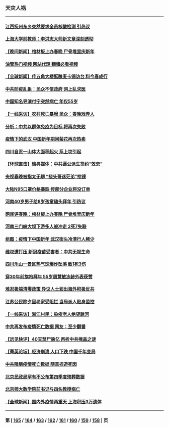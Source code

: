 ### 天灾人祸
---
#### [江西抚州东乡突然要求全员核酸检测 引热议](../../pages/ncid280/n13914634.md?01250045) 
#### [上海大学前教师：李洪志大师新文章深刻透彻](../../pages/ncid280/n13914400.md?01250045) 
#### [【晚间新闻】棺材板上办春晚 尸骨堆里庆新年](../../pages/ncid280/n13914646.md?01250045) 
#### [油管热门视频 网站代理 翻墙必看视频](http://138.2.39.72:81/youtube.html?epic-marker?01250045)
#### [【全球新闻】传五角大楼酝酿麦卡锡访台 料今春成行](../../pages/ncid280/n13914645.md?01250045) 
#### [中共防疫乱象：民众不信政府 网上乱求医](../../pages/ncid280/n13914293.md?01250045) 
#### [中国知名导演付宁突然病亡 年仅55岁](../../pages/ncid280/n13912437.md?01250045) 
#### [【一线采访】农村死亡暴增 民众：春晚戏弄人](../../pages/ncid280/n13912040.md?01250045) 
#### [分析：中共以群体免疫为目标 将再次失败](../../pages/ncid280/n13914297.md?01250045) 
#### [疫情下的武汉 中国新年期间菊花再次热卖](../../pages/ncid280/n13914121.md?01250045) 
#### [四川自贡一山体大面积起火 系上坟引起](../../pages/ncid280/n13914119.md?01250045) 
#### [【环球直击】瑞典媒体：中共逼公派生签约“效忠”](../../pages/ncid280/n13914096.md?01250045) 
#### [央视春晚被指太无聊 “挠头哥迷茫弟”抢镜](../../pages/ncid280/n13914073.md?01250045) 
#### [大陆N95口罩价格暴跌 传部分企业将没订单](../../pages/ncid280/n13914060.md?01250045) 
#### [河南40岁男子给8岁孩童磕头拜年 引热议](../../pages/ncid280/n13914041.md?01250045) 
#### [网民评春晚：棺材板上办春晚 尸骨堆里庆新年](../../pages/ncid280/n13913952.md?01250045) 
#### [河南三门峡大坝下游多人被冲走 2死7失联](../../pages/ncid280/n13913985.md?01250045) 
#### [组图：疫情下中国新年 武汉街头冷清行人稀少](../../pages/ncid280/n13909227.md?01250045) 
#### [维权遭打压 新冠疫苗受害者：中共无视生命](../../pages/ncid280/n13913630.md?01250045) 
#### [四川乐山一景区热气球爆炸坠落 致1死3伤](../../pages/ncid280/n13913606.md?01250045) 
#### [穿30年前旗袍拜年 55岁周慧敏冻龄外表获赞](../../pages/ncid280/n13913498.md?01250045) 
#### [难忍极端清零政策 异议人士润出海外积极反共](../../pages/ncid280/n13913369.md?01250045) 
#### [江苏公民除夕回老家受阻拦 当局派人贴身监控](../../pages/ncid280/n13913038.md?01250045) 
#### [【一线采访】浙江村民：染疫老人绝望跳河](../../pages/ncid280/n13912983.md?01250045) 
#### [中共再发布疫情死亡数据 网友：至少翻番](../../pages/ncid280/n13912930.md?01250045) 
#### [【远见快评】40天焚尸逾亿 再析中共掩盖之谜](../../pages/ncid280/n13912612.md?01250045) 
#### [【菁英论坛】经济崩溃 人口下跌 中国千年变局](../../pages/ncid280/n13912589.md?01250045) 
#### [中共隐瞒疫情死亡数据 随意捏造死因](../../pages/ncid280/n13912528.md?01250045) 
#### [北京民政局罕有不公布第四季度殡葬数据](../../pages/ncid280/n13912489.md?01250045) 
#### [北京师大数学院前书记与四名教授病亡](../../pages/ncid280/n13912466.md?01250045) 
#### [【全球新闻】国内外疫情两重天 上海积压3万遗体](../../pages/ncid280/n13912464.md?01250045) 

---
#### 第 [ [165](./165.md?01250045) / [164](./164.md?01250045) / [163](./163.md?01250045) / [162](./162.md?01250045) / [161](./161.md?01250045) / [160](./160.md?01250045) / [159](./159.md?01250045) / [158](./158.md?01250045) ] 页
